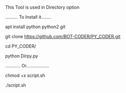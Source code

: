 This Tool is used in Directory option
 
.......... To Install it........


   apt install python python2 git

   git clone https://github.com/BOT-CODER/PY_CODER.git

   cd PY_CODER/

   python Dirpy.py


............ Or.................. 


  chmod +x script.sh

  ./script.sh
